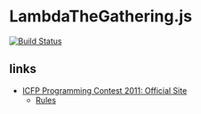 LambdaTheGathering.js
=====================

[![Build Status](https://secure.travis-ci.org/TakenokoChocoHolic/LambdaTheGathering.js.png?branch=master)](http://travis-ci.org/TakenokoChocoHolic/LambdaTheGathering.js)

## links

- [ICFP Programming Contest 2011: Official Site](http://icfpc2011.blogspot.jp/)
    - [Rules](http://icfpc2011.blogspot.jp/2011/06/task-description-contest-starts-now.html)
 
